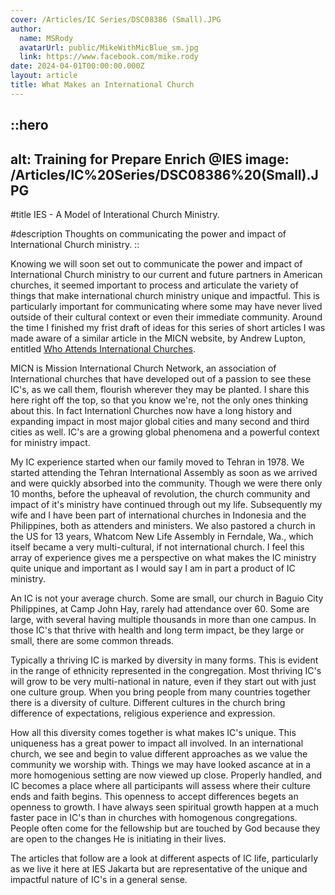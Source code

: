 ```yaml
---
cover: /Articles/IC Series/DSC08386 (Small).JPG
author:
  name: MSRody
  avatarUrl: public/MikeWithMicBlue_sm.jpg
  link: https://www.facebook.com/mike.rody
date: 2024-04-01T00:00:00.000Z
layout: article
title: What Makes an International Church
---
```


::hero
---
alt: Training for Prepare Enrich @IES
image: /Articles/IC%20Series/DSC08386%20(Small).JPG
---
#title
IES - A Model of Interational Church Ministry.

#description
Thoughts on communicating the power and impact of International Church ministry.
::

Knowing we will soon set out to communicate the power and impact of International Church ministry to our current and future partners in American churches, it seemed important to process and articulate the variety of things that make international church ministry unique and impactful.<!--more--> This is particularly important for communicating where some may have never lived outside of their cultural context or even their immediate community. Around the time I finished my frist draft of ideas for this series of short articles I was made aware of a similar article in the MICN website, by Andrew Lupton, entitled [Who Attends International Churches](https://micn.org/3-who-attends-international-churches-micn-missiology-series-by-andrew-lupton/).

MICN is Mission International Church Network, an association of International churches that have developed out of a passion to see these IC's, as we call them, flourish wherever they may be planted. I share this here right off the top, so that you know we're, not the only ones thinking about this. In fact Internationl Churches now have a long history and expanding impact in most major global cities and many second and third cities as well. IC's are a growing global phenomena and a powerful context for ministry impact.

My IC experience started when our family moved to Tehran in 1978. We started attending the Tehran International Assembly as soon as we arrived and were quickly absorbed into the community. Though we were there only 10 months, before the upheaval of revolution, the church community and impact of it's ministry have continued through out my life. Subsequently my wife and I have been part of international churches in Indonesia and the Philippines, both as attenders and ministers. We also pastored a church in the US for 13 years, Whatcom New Life Assembly in Ferndale, Wa., which itself became a very multi-cultural, if not international church. I feel this array of experience gives me a perspective on what makes the IC ministry quite unique and important as I would say I am in part a product of IC ministry.

An IC is not your average church. Some are small, our church in Baguio City Philippines, at Camp John Hay, rarely had attendance over 60. Some are large, with several having multiple thousands in more than one campus. In those IC's that thrive with health and long term impact, be they large or small, there are some common threads.

Typically a thriving IC is marked by diversity in many forms. This is evident in the range of ethnicity represented in the congregation. Most thriving IC's will grow to be very multi-national in nature, even if they start out with just one culture group. When you bring people from many countries together there is a diversity of culture. Different cultures in the church bring difference of expectations, religious experience and expression.

How all this diversity comes together is what makes IC's unique. This uniqueness has a great power to impact all involved. In an international church, we see and begin to value different approaches as we value the community we worship with. Things we may have looked ascance at in a more homogenious setting are now viewed up close. Properly handled, and IC becomes a place where all participants will assess where their culture ends and faith begins. This openness to accept differences begets an openness to growth. I have always seen spiritual growth happen at a much faster pace in IC's than in churches with homogenous congregations. People often come for the fellowship but are touched by God because they are open to the changes He is initiating in their lives.

The articles that follow are a look at different aspects of IC life, particularly as we live it here at IES Jakarta but are representative of the unique and impactful nature of IC's in a general sense.
